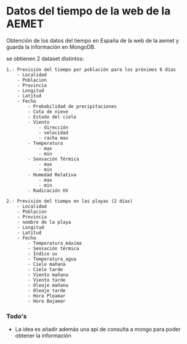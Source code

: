 # Datos del tiempo de la web de la AEMET

Obtención de los datos del tiempo en España de la web de la aemet y guarda la información en MongoDB. 

se obtienen 2 dataset distintos:

    1.- Previsión del tiempo por población para los próximos 6 días
        - Localidad
        - Poblacion
        - Provincia
        - Longitud
        - Latitud
        - Fecha
            - Probabilidad de precipitaciones
            - Cota de nieve
            - Estado del cielo
            - Viento
                - dirección
                - velocidad
                - racha max
            - Temperatura
                - max
                - min
            - Sensación Térmica
                - max
                - min
            - Humedad Relativa
                - max 
                - min
            - Radicación UV
        
    2.- Previsión del tiempo en las playas (2 días)
        - Localidad
        - Poblacion
        - Provincia
        - nombre de la playa
        - Longitud
        - Latitud
        - Fecha
            - Temperatura_máxima
            - Sensación térmica
            - Índice uv
            - Temperatura_agua
            - Cielo mañana
            - Cielo tarde
            - Viento mañana
            - Viento tarde
            - Oleaje mañana
            - Oleaje tarde
            - Hora Pleamar
            - Hora Bajamar
    

### Todo's
- La idea es añadir además una api de consulta a mongo para poder obtener la información



